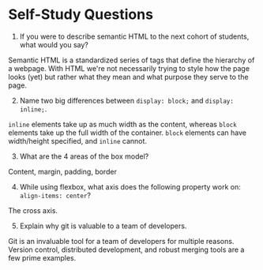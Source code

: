 # Self-Study Questions

1. If you were to describe semantic HTML to the next cohort of students, what would you say?

Semantic HTML is a standardized series of tags that define the hierarchy of a webpage. With HTML we're not necessarily trying to style how the page looks (yet) but rather what they mean and what purpose they serve to the page.

2. Name two big differences between `display: block;` and `display: inline;`.

`inline` elements take up as much width as the content, whereas `block` elements take up the full width of the container. `block` elements can have width/height specified, and `inline` cannot.

3. What are the 4 areas of the box model?

Content, margin, padding, border

4. While using flexbox, what axis does the following property work on: `align-items: center`?

The cross axis.

5. Explain why git is valuable to a team of developers.

Git is an invaluable tool for a team of developers for multiple reasons. Version control, distributed development, and robust merging tools are a few prime examples.
